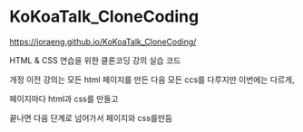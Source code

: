 # KoKoaTalk_CloneCoding

https://joraeng.github.io/KoKoaTalk_CloneCoding/


HTML & CSS 연습을 위한 클론코딩 강의 실습 코드

개정 이전 강의는 모든 html 페이지를 만든 다음 모든 ccs를 다루지만 이번에는 다르게,

페이지마다 html과 css를 만들고

끝나면 다음 단계로 넘어가서 페이지와 css를만듬
